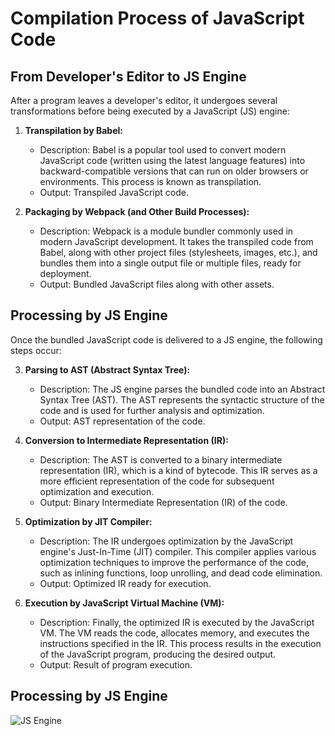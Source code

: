 # Compilation Process of JavaScript Code

## From Developer's Editor to JS Engine

After a program leaves a developer's editor, it undergoes several transformations before being executed by a JavaScript (JS) engine:

1. **Transpilation by Babel:**

   - Description: Babel is a popular tool used to convert modern JavaScript code (written using the latest language features) into backward-compatible versions that can run on older browsers or environments. This process is known as transpilation.
   - Output: Transpiled JavaScript code.

2. **Packaging by Webpack (and Other Build Processes):**
   - Description: Webpack is a module bundler commonly used in modern JavaScript development. It takes the transpiled code from Babel, along with other project files (stylesheets, images, etc.), and bundles them into a single output file or multiple files, ready for deployment.
   - Output: Bundled JavaScript files along with other assets.

## Processing by JS Engine

Once the bundled JavaScript code is delivered to a JS engine, the following steps occur:

3. **Parsing to AST (Abstract Syntax Tree):**

   - Description: The JS engine parses the bundled code into an Abstract Syntax Tree (AST). The AST represents the syntactic structure of the code and is used for further analysis and optimization.
   - Output: AST representation of the code.

4. **Conversion to Intermediate Representation (IR):**

   - Description: The AST is converted to a binary intermediate representation (IR), which is a kind of bytecode. This IR serves as a more efficient representation of the code for subsequent optimization and execution.
   - Output: Binary Intermediate Representation (IR) of the code.

5. **Optimization by JIT Compiler:**

   - Description: The IR undergoes optimization by the JavaScript engine's Just-In-Time (JIT) compiler. This compiler applies various optimization techniques to improve the performance of the code, such as inlining functions, loop unrolling, and dead code elimination.
   - Output: Optimized IR ready for execution.

6. **Execution by JavaScript Virtual Machine (VM):**
   - Description: Finally, the optimized IR is executed by the JavaScript VM. The VM reads the code, allocates memory, and executes the instructions specified in the IR. This process results in the execution of the JavaScript program, producing the desired output.
   - Output: Result of program execution.

## Processing by JS Engine

![JS Engine](/JIT-Compilation.png)
